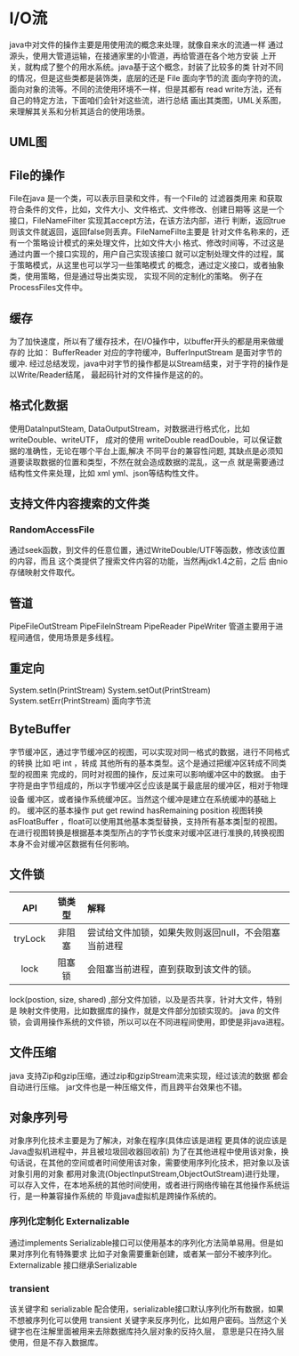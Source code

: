 # I/O流
 java中对文件的操作主要是用使用流的概念来处理，就像自来水的流通一样
 通过源头，使用大管道运输，在接通家里的小管道，再给管道在各个地方安装
 上开关，就构成了整个的用水系统。java基于这个概念，封装了比较多的类
 针对不同的情况，但是这些类都是装饰类，底层的还是 File 面向字节的流
 面向字符的流，面向对象的流等。不同的流使用环境不一样，但是其都有
 read write方法，还有自己的特定方法，下面咱们会针对这些流，进行总结
 画出其类图，UML关系图，来理解其关系和分析其适合的使用场景。
 ## UML图
 ## File的操作
 File在java 是一个类，可以表示目录和文件，有一个File的 过滤器类用来
 和获取符合条件的文件，比如，文件大小、文件格式、文件修改、创建日期等
 这是一个接口，FileNameFilter 实现其accept方法，在该方法内部，进行
 判断，返回true 则该文件就返回，返回false则丢弃。FileNameFilte主要是
 针对文件名称来的，还有一个策略设计模式的来处理文件，比如文件大小
 格式、修改时间等，不过这是通过内置一个接口实现的，用户自己实现该接口
 就可以定制处理文件的过程，属于策略模式，从这里也可以学习一些策略模式
 的概念，通过定义接口，或者抽象类，使用策略，但是通过导出类实现，
 实现不同的定制化的策略。
 例子在ProcessFiles文件中。
## 缓存
为了加快速度，所以有了缓存技术，在I/O操作中，以buffer开头的都是用来做缓存的
比如： BufferReader 对应的字符缓冲，BufferInputStream 是面对字节的缓冲.
经过总结发现，java中对字节的操作都是以Stream结束，对于字符的操作是以Write/Reader结尾，
最起码针对的文件操作是这的的。
## 格式化数据
使用DataInputSteam, DataOutputStream，对数据进行格式化，比如writeDouble、writeUTF，
成对的使用 writeDouble readDouble，可以保证数据的准确性，无论在哪个平台上面,解决
不同平台的兼容性问题, 其缺点是必须知道要读取数据的位置和类型，不然在就会造成数据的混乱，这一点
就是需要通过结构性文件来处理，比如 xml yml、json等结构性文件。
## 支持文件内容搜索的文件类
 ### RandomAccessFile
 通过seek函数，到文件的任意位置，通过WriteDouble/UTF等函数，修改该位置的内容，而且
 这个类提供了搜索文件内容的功能，当然再jdk1.4之前，之后 由nio存储映射文件取代。
##  管道
PipeFileOutStream
PipeFileInStream
PipeReader
PipeWriter
管道主要用于进程间通信，使用场景是多线程。
## 重定向
System.setIn(PrintStream)
System.setOut(PrintStream)
System.setErr(PrintStream)
面向字节流
## ByteBuffer
字节缓冲区，通过字节缓冲区的视图，可以实现对同一格式的数据，进行不同格式的转换
比如 吧 int ，转成 其他所有的基本类型。这个是通过把缓冲区转成不同类型的视图来
完成的，同时对视图的操作，反过来可以影响缓冲区中的数据。
由于字符是由字节组成的，所以字节缓冲区☝应该是属于最底层的缓冲区，相对于物理设备
缓冲区，或者操作系统缓冲区。当然这个缓冲是建立在系统缓冲的基础上的。
缓冲区的基本操作
put 
get 
rewind
hasRemaining
position
视图转换
asFloatBuffer ，float可以使用其他基本类型替换，支持所有基本类|型的视图。
在进行视图转换是根据基本类型所占的字节长度来对缓冲区进行准换的,转换视图
本身不会对缓冲区数据有任何影响。
## 文件锁
|API | 锁类型 | 解释  |
|:---:|:----:|:-----|
|tryLock| 非阻塞 |  尝试给文件加锁，如果失败则返回null，不会阻塞当前进程|
|lock   | 阻塞锁 |  会阻塞当前进程，直到获取到该文件的锁。|

lock(postion, size, shared) ,部分文件加锁，以及是否共享，针对大文件，特别是
映射文件使用，比如数据库的操作，就是文件部分加锁实现的。
java 的文件锁，会调用操作系统的文件锁，所以可以在不同进程间使用，即使是非java进程。
## 文件压缩
java 支持Zip和gzip压缩，通过zip和gzipStream流来实现，经过该流的数据
都会自动进行压缩。
jar文件也是一种压缩文件，而且跨平台效果也不错。
## 对象序列号
对象序列化技术主要是为了解决，对象在程序(具体应该是进程 更具体的说应该是Java虚拟机进程中，并且被垃圾回收器回收前)
为了在其他进程中使用该对象，换句话说，在其他的空间或者时间使用该对象，需要使用序列化技术，把对象以及该对象引用的对象
都用对象流(ObjectInputStream,ObjectOutStream)进行处理，可以存入文件，在本地系统的其他时间使用，或者进行网络传输在其他操作系统运行，是一种兼容操作系统的
毕竟java虚拟机是跨操作系统的。
### 序列化定制化 Externalizable
通过implements Serializable接口可以使用基本的序列化方法简单易用。但是如果对序列化有特殊要求
比如子对象需要重新创建，或者某一部分不被序列化。
Externalizable 接口继承Serializable
### transient 
该关键字和 serializable  配合使用，serializable接口默认序列化所有数据，如果不想被序列化可以使用
transient 关键字来反序列化，比如用户密码。当然这个关键字也在注解里面被用来去除数据库持久层对象的反持久层，
意思是只在持久层使用，但是不存入数据库。
